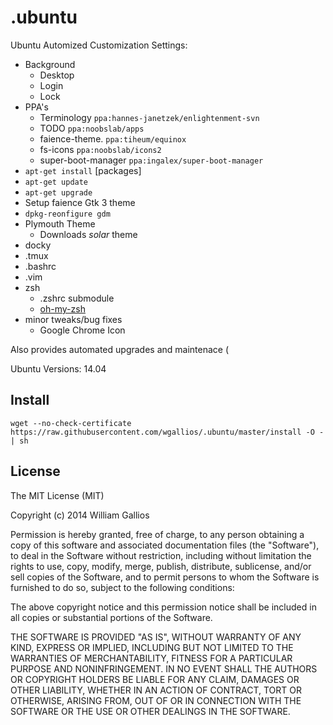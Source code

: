 .ubuntu
======
Ubuntu Automized Customization Settings:

 * Background
     * Desktop
     * Login
     * Lock
 * PPA's
     * Terminology `ppa:hannes-janetzek/enlightenment-svn`
     * TODO `ppa:noobslab/apps`
     * faience-theme. `ppa:tiheum/equinox`
     * fs-icons `ppa:noobslab/icons2`
     * super-boot-manager `ppa:ingalex/super-boot-manager`
 * `apt-get install` \[packages\]
 * `apt-get update`
 * `apt-get upgrade`
 * Setup faience Gtk 3 theme
 * `dpkg-reonfigure gdm`
 * Plymouth Theme
     * Downloads _solar_ theme
 * docky
 * .tmux
 * .bashrc
 * .vim
 * zsh
     * .zshrc submodule
     * [oh-my-zsh](https://github.com/robbyrussell/oh-my-zsh)
 * minor tweaks/bug fixes
     * Google Chrome Icon

Also provides automated upgrades and maintenace (

Ubuntu Versions: 14.04

## Install
```
wget --no-check-certificate https://raw.githubusercontent.com/wgallios/.ubuntu/master/install -O - | sh
```

## License

The MIT License (MIT)

Copyright (c) 2014 William Gallios

Permission is hereby granted, free of charge, to any person obtaining a copy
of this software and associated documentation files (the "Software"), to deal
in the Software without restriction, including without limitation the rights
to use, copy, modify, merge, publish, distribute, sublicense, and/or sell
copies of the Software, and to permit persons to whom the Software is
furnished to do so, subject to the following conditions:

The above copyright notice and this permission notice shall be included in all
copies or substantial portions of the Software.

THE SOFTWARE IS PROVIDED "AS IS", WITHOUT WARRANTY OF ANY KIND, EXPRESS OR
IMPLIED, INCLUDING BUT NOT LIMITED TO THE WARRANTIES OF MERCHANTABILITY,
FITNESS FOR A PARTICULAR PURPOSE AND NONINFRINGEMENT. IN NO EVENT SHALL THE
AUTHORS OR COPYRIGHT HOLDERS BE LIABLE FOR ANY CLAIM, DAMAGES OR OTHER
LIABILITY, WHETHER IN AN ACTION OF CONTRACT, TORT OR OTHERWISE, ARISING FROM,
OUT OF OR IN CONNECTION WITH THE SOFTWARE OR THE USE OR OTHER DEALINGS IN THE
SOFTWARE.
